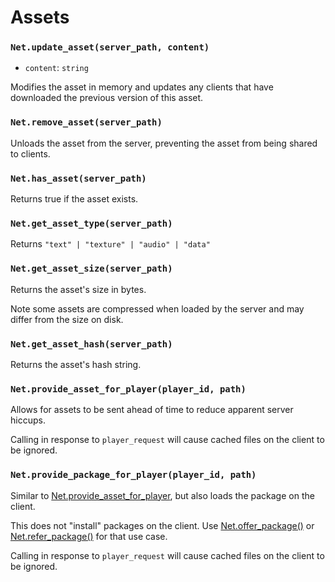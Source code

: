 # Assets

### `Net.update_asset(server_path, content)`

- `content`: `string`

Modifies the asset in memory and updates any clients that have downloaded the previous version of this asset.

### `Net.remove_asset(server_path)`

Unloads the asset from the server, preventing the asset from being shared to clients.

### `Net.has_asset(server_path)`

Returns true if the asset exists.

### `Net.get_asset_type(server_path)`

Returns `"text" | "texture" | "audio" | "data"`

### `Net.get_asset_size(server_path)`

Returns the asset's size in bytes.

Note some assets are compressed when loaded by the server and may differ from the size on disk.

### `Net.get_asset_hash(server_path)`

Returns the asset's hash string.

### `Net.provide_asset_for_player(player_id, path)`

Allows for assets to be sent ahead of time to reduce apparent server hiccups.

Calling in response to `player_request` will cause cached files on the client to be ignored.

### `Net.provide_package_for_player(player_id, path)`

Similar to [Net.provide_asset_for_player](#netprovide_asset_for_playerplayer_id-path), but also loads the package on the client.

This does not "install" packages on the client. Use [Net.offer_package()](/server/lua-api/widgets#netoffer_packageplayer_id-package_path) or [Net.refer_package()](/server/lua-api/widgets#netrefer_packageplayer_id-package_id) for that use case.

Calling in response to `player_request` will cause cached files on the client to be ignored.
